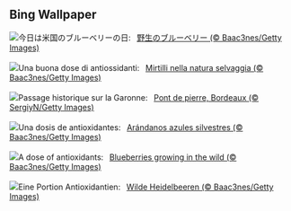 ## Bing Wallpaper
![](https://www.bing.com/th?id=OHR.NorwayBlueberries_JA-JP1900215964_UHD.jpg&w=1000)今日は米国のブルーベリーの日:&nbsp;&ensp;[野生のブルーベリー (© Baac3nes/Getty Images)](https://www.bing.com/th?id=OHR.NorwayBlueberries_JA-JP1900215964_UHD.jpg)
<br><br/>
![](https://www.bing.com/th?id=OHR.NorwayBlueberries_IT-IT6071091887_UHD.jpg&w=1000)Una buona dose di antiossidanti:&nbsp;&ensp;[Mirtilli nella natura selvaggia (© Baac3nes/Getty Images)](https://www.bing.com/th?id=OHR.NorwayBlueberries_IT-IT6071091887_UHD.jpg)
<br><br/>
![](https://www.bing.com/th?id=OHR.PontBordeaux_FR-FR0361302965_UHD.jpg&w=1000)Passage historique sur la Garonne:&nbsp;&ensp;[Pont de pierre, Bordeaux (© SergiyN/Getty Images)](https://www.bing.com/th?id=OHR.PontBordeaux_FR-FR0361302965_UHD.jpg)
<br><br/>
![](https://www.bing.com/th?id=OHR.NorwayBlueberries_ES-ES1837982963_UHD.jpg&w=1000)Una dosis de antioxidantes:&nbsp;&ensp;[Arándanos azules silvestres (© Baac3nes/Getty Images)](https://www.bing.com/th?id=OHR.NorwayBlueberries_ES-ES1837982963_UHD.jpg)
<br><br/>
![](https://www.bing.com/th?id=OHR.NorwayBlueberries_EN-GB7208908364_UHD.jpg&w=1000)A dose of antioxidants:&nbsp;&ensp;[Blueberries growing in the wild (© Baac3nes/Getty Images)](https://www.bing.com/th?id=OHR.NorwayBlueberries_EN-GB7208908364_UHD.jpg)
<br><br/>
![](https://www.bing.com/th?id=OHR.NorwayBlueberries_DE-DE3041672461_UHD.jpg&w=1000)Eine Portion Antioxidantien:&nbsp;&ensp;[Wilde Heidelbeeren (© Baac3nes/Getty Images)](https://www.bing.com/th?id=OHR.NorwayBlueberries_DE-DE3041672461_UHD.jpg)
<br><br/>

